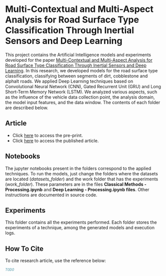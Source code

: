 # Multi-Contextual and Multi-Aspect Analysis for Road Surface Type Classification Through Inertial Sensors and Deep Learning

This project contains the Artificial Intelligence models and experiments developed for the paper [Multi-Contextual and Multi-Aspect Analysis for Road Surface Type Classification Through Inertial Sensors and Deep Learning](). In this research, we developed models for the road surface type classification, classifying between segments of dirt, cobblestone and alphalt roads. We applied Deep Learning techniques based on Convolutional Neural Network (CNN), Gated Recurrent Unit (GRU) and Long Short-Term Memory Network (LSTM). We analyzed various aspects, such as the influence of the vehicle data collection point, the analysis domain, the model input features, and the data window. The contents of each folder are described below.

## Article

* Click [here]() to access the pre-print.
* Click [here]() to access the published article.

## Notebooks

The jupyter notebooks present in the folders correspond to the applied techniques. To run the models, just change the folders where the datasets are located (*datasets_folder*) and the work folder that has the experiments (*work_folder*).  These parameters are in the files **Classical Methods - Processing.ipynb** and **Deep Learning - Processing.ipynb files**. Other instructions are documented in source code.

## Experiments

This folder contains all the experiments performed. Each folder stores the experiments of a technique, among the generated models and execution logs.

## How To Cite

To cite research article, use the reference below:

```bibtex
TODO
```